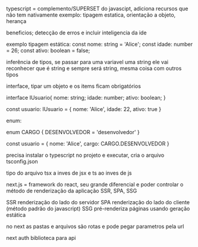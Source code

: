 typescript = complemento/SUPERSET do javascipt, adiciona recursos que não tem nativamente
exemplo: tipagem estatica, orientação a objeto, herança

beneficios; detecção de erros e incluir inteligencia da ide

exemplo tipagem estática:
const nome: string = 'Alice';
const idade: number = 26;
const ativo: boolean = false;

inferência de tipos, se passar para uma variavel uma string ele vai reconhecer que é string e sempre será string, mesma coisa com outros tipos

interface, tipar um objeto e os items ficam obrigatórios

interface IUsuario{
    nome: string;
    idade: number;
    ativo: boolean;
}

const usuario: IUsuario = {
    nome: 'Alice',
    idade: 22,
    ativo: true
}

enum:

enum CARGO {
    DESENVOLVEDOR = 'desenvolvedor'
}

const usuario = {
    nome: 'Alice',
    cargo: CARGO.DESENVOLVEDOR
}

precisa instalar o typescript no projeto e executar, cria o arquivo tsconfig.json

tipo do arquivo tsx a inves de jsx
e ts ao inves de js

next.js = framework do react, seu grande diferencial e poder controlar o método de renderização da aplicação
SSR, SPA, SSG

SSR renderização do lado do servidor
SPA renderização do lado do cliente (método padrão do javascript)
SSG pré-renderiza páginas usando geração estática

no next as pastas e arquivos são rotas e pode pegar parametros pela url

next auth biblioteca para api